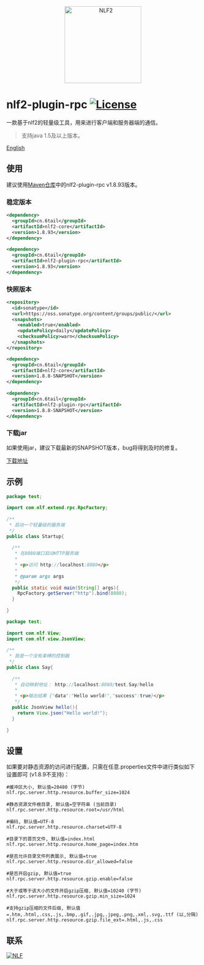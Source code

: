 <div align="center">
<img width="200" src="http://6tail.cn/nlf2-logo.png" alt="NLF2">
</div>

# nlf2-plugin-rpc [![License](https://img.shields.io/badge/license-MIT-4EB1BA.svg?style=flat-square)](https://github.com/6tail/nlf2/blob/master/LICENSE)

一款基于nlf2的轻量级工具，用来进行客户端和服务器端的通信。

> 支持java 1.5及以上版本。

[English](https://github.com/6tail/nlf2-maven/tree/master/nlf2-plugin-rpc)

## 使用

建议使用[Maven仓库](https://search.maven.org/search?q=nlf2-plugin-rpc)中的nlf2-plugin-rpc v1.8.93版本。

### 稳定版本

```xml
<dependency>
  <groupId>cn.6tail</groupId>
  <artifactId>nlf2-core</artifactId>
  <version>1.8.93</version>
</dependency>
 
<dependency>
  <groupId>cn.6tail</groupId>
  <artifactId>nlf2-plugin-rpc</artifactId>
  <version>1.8.93</version>
</dependency>
```
 
### 快照版本

```xml
<repository>
  <id>sonatype</id>
  <url>https://oss.sonatype.org/content/groups/public/</url>
  <snapshots>
    <enabled>true</enabled>
    <updatePolicy>daily</updatePolicy>
    <checksumPolicy>warn</checksumPolicy>
  </snapshots>
</repository>
```

```xml
<dependency>
  <groupId>cn.6tail</groupId>
  <artifactId>nlf2-core</artifactId>
  <version>1.8.8-SNAPSHOT</version>
</dependency>
 
<dependency>
  <groupId>cn.6tail</groupId>
  <artifactId>nlf2-plugin-rpc</artifactId>
  <version>1.8.8-SNAPSHOT</version>
</dependency>
```

### 下载jar

如果使用jar，建议下载最新的SNAPSHOT版本，bug将得到及时的修复。

[下载地址](https://oss.sonatype.org/content/groups/public/cn/6tail/)

## 示例

```java
package test;
 
import com.nlf.extend.rpc.RpcFactory;
 
/**
 * 启动一个轻量级的服务端
 */
public class Startup{
 
  /**
   * 在8080端口启动HTTP服务端
   * 
   * <p>访问 http://localhost:8080</p>
   * 
   * @param args args
   */
  public static void main(String[] args){
    RpcFactory.getServer("http").bind(8080);
  }
 
}
```

```java
package test;
 
import com.nlf.View;
import com.nlf.view.JsonView;
 
/**
 * 我是一个没有束缚的控制器
 */
public class Say{
  
  /**
   * 自动映射地址： http://localhost:8080/test.Say/hello
   * 
   * <p>输出结果 {"data":"Hello world!","success":true}</p>
   */
  public JsonView hello(){
    return View.json("Hello world!");
  }
  
}
```

## 设置

如果要对静态资源的访问进行配置，只需在任意.properties文件中进行类似如下设置即可 (v1.8.9不支持)：

```
#缓冲区大小, 默认值=20480 (字节)
nlf.rpc.server.http.resource.buffer_size=1024
 
#静态资源文件根目录, 默认值=空字符串 (当前目录)
nlf.rpc.server.http.resource.root=/usr/html
 
#编码, 默认值=UTF-8
nlf.rpc.server.http.resource.charset=UTF-8
 
#目录下的首页文件, 默认值=index.html
nlf.rpc.server.http.resource.home_page=index.htm
 
#是否允许目录文件列表展示, 默认值=true
nlf.rpc.server.http.resource.dir_allowed=false
 
#是否开启gzip, 默认值=true
nlf.rpc.server.http.resource.gzip.enable=false
 
#大于或等于该大小的文件开启gzip压缩, 默认值=10240 (字节)
nlf.rpc.server.http.resource.gzip.min_size=1024
 
#支持gzip压缩的文件后缀, 默认值=.htm,.html,.css,.js,.bmp,.gif,.jpg,.jpeg,.png,.xml,.svg,.ttf (以,分隔)
nlf.rpc.server.http.resource.gzip.file_ext=.html,.js,.css
```

## 联系

<a target="_blank" href="https://jq.qq.com/?_wv=1027&k=5F9Pbf0"><img border="0" src="http://pub.idqqimg.com/wpa/images/group.png" alt="NLF" title="NLF"></a>

